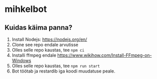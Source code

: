 # mihkelbot

## Kuidas käima panna?
1) Install Nodejs: https://nodejs.org/en/
2) Clone see repo endale arvutisse
3) Olles selle repo kaustas, tee `npm ci`
4) Installi ffmpeg endale https://www.wikihow.com/Install-FFmpeg-on-Windows
5) Olles selle repo kaustas, tee `npm run start`
6) Bot töötab ja restardib iga koodi muudatuse peale.